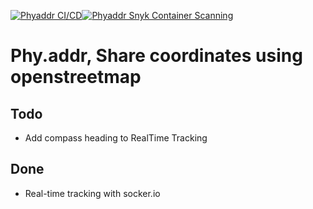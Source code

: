 [![Phyaddr CI/CD](https://github.com/Stenstromen/phyaddr/actions/workflows/main.yml/badge.svg)](https://github.com/Stenstromen/phyaddr/actions/workflows/main.yml)[![Phyaddr Snyk Container Scanning](https://github.com/Stenstromen/phyaddr/actions/workflows/snyk.yml/badge.svg)](https://github.com/Stenstromen/phyaddr/actions/workflows/snyk.yml)
# Phy.addr, Share coordinates using openstreetmap

## Todo
* Add compass heading to RealTime Tracking

## Done
* Real-time tracking with socker.io
